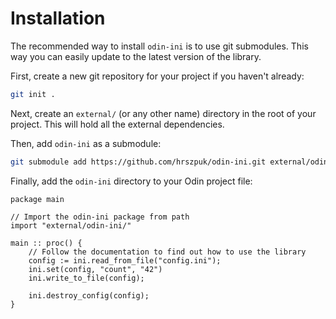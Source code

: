 # Installation
The recommended way to install `odin-ini` is to use git submodules. This way you can easily update to the latest version of the library.

First, create a new git repository for your project if you haven't already:
```sh
git init .
``` 

Next, create an `external/` (or any other name) directory in the root of your project. This will hold all the external dependencies.

Then, add `odin-ini` as a submodule:
```sh
git submodule add https://github.com/hrszpuk/odin-ini.git external/odin-ini
```

Finally, add the `odin-ini` directory to your Odin project file:
```odin
package main

// Import the odin-ini package from path
import "external/odin-ini/"

main :: proc() {
    // Follow the documentation to find out how to use the library
    config := ini.read_from_file("config.ini");
    ini.set(config, "count", "42")
    ini.write_to_file(config);
    
    ini.destroy_config(config);
}
```
